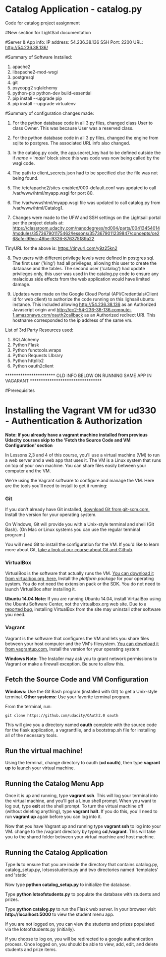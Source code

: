 # Catalog Application - catalog.py
Code for catalog project assignment

#New section for LightSail documentation

#Server & App info:
IP address: 54.236.38.136
SSH Port: 2200
URL: http://54.236.38.136/

#Summary of Software Installed:

1. apache2
2. libapache2-mod-wsgi
3. postgresql
4. git
5. psycopg2 sqlalchemy
6. python-pip python-dev build-essential
7. pip install --upgrade pip
8. pip install --upgrade virtualenv

#Summary of configuration changes made:

1. For the python database code in all 3 py files, changed class User to class Owner.  This was because User was a reserved class.
2. For the python database code in all 3 py files, changed the engine from sqlite to postgres.  The associated URL info also changed.

3. In the catalog.py code, the app.secret_key had to be defined outside the if _name_ = '_main_' block since this was code was now being called by the wsgi code.

4. The path to client_secrets.json had to be specified else the file was not being found.
5.  The /etc/apache2/sites-enabled/000-default.conf was updated to call /var/www/html/myapp.wsgi for port 80.
6. The /var/www/html/myapp.wsgi file was updated to call catalog.py from /var/www/html/Catalog1.
7. Changes were made to the UFW and SSH settings on the Lightsail portal per the project details at:
https://classroom.udacity.com/nanodegrees/nd004/parts/00413454014/modules/357367901175462/lessons/3573679011239847/concepts/ce268cfe-99ec-49be-9326-876375f89a22

TinyURL for the above is:  https://tinyurl.com/y9z25kn2

8. Two users with different privilege levels were defined in postgres sql.  The first user ('king') had all privileges, allowing this user to create the database and the tables.  The second user ('catalog') had update privileges only, this user was used in the catalog.py code to ensure any malacious side effects from the web application would have limited damage.

9. Updates were made on the Google Cloud Portal (API/Credentials/Client id for web client) to authorize the code running on this lighsail ubuntu instance.  This included allowing http://54.236.38.136 as an Authorized Javascript origin and http://ec2-54-236-38-136.compute-1.amazonaws.com/oauth2callback as an Authorized redirect URI.  This hostname corresponded to the ip address of the same vm.

List of 3rd Party Resources used:

1) SQLAlchemy
2) Python Flask 
3) Python functools.wraps
4) Python Requests LIbrary
5) Python httplib2
6) Python oauth2client



*********************** OLD INFO BELOW ON RUNNING SAME APP IN VAGARANT *********************************




#Prerequisites
# Installing the Vagrant VM for ud330 - Authentication & Authorization

**Note: If you already have a vagrant machine installed from previous Udacity courses skip to the 'Fetch the Source Code and VM Configuration' section**

In Lessons 2,3 and 4 of this course, you'll use a virtual machine (VM) to run a web server and a web app that uses it. The VM is a Linux system that runs on top of your own machine.  You can share files easily between your computer and the VM.

We're using the Vagrant software to configure and manage the VM. Here are the tools you'll need to install to get it running:

### Git

If you don't already have Git installed, [download Git from git-scm.com.](http://git-scm.com/downloads) Install the version for your operating system.

On Windows, Git will provide you with a Unix-style terminal and shell (Git Bash).
(On Mac or Linux systems you can use the regular terminal program.)

You will need Git to install the configuration for the VM. If you'd like to learn more about Git, [take a look at our course about Git and Github](http://www.udacity.com/course/ud775).

### VirtualBox

VirtualBox is the software that actually runs the VM. [You can download it from virtualbox.org, here.](https://www.virtualbox.org/wiki/Downloads)  Install the *platform package* for your operating system.  You do not need the extension pack or the SDK. You do not need to launch VirtualBox after installing it.

**Ubuntu 14.04 Note:** If you are running Ubuntu 14.04, install VirtualBox using the Ubuntu Software Center, not the virtualbox.org web site. Due to a [reported bug](http://ubuntuforums.org/showthread.php?t=2227131), installing VirtualBox from the site may uninstall other software you need.

### Vagrant

Vagrant is the software that configures the VM and lets you share files between your host computer and the VM's filesystem.  [You can download it from vagrantup.com.](https://www.vagrantup.com/downloads) Install the version for your operating system.

**Windows Note:** The Installer may ask you to grant network permissions to Vagrant or make a firewall exception. Be sure to allow this.

## Fetch the Source Code and VM Configuration

**Windows:** Use the Git Bash program (installed with Git) to get a Unix-style terminal.
**Other systems:** Use your favorite terminal program.

From the terminal, run:

    git clone https://github.com/udacity/OAuth2.0 oauth

This will give you a directory named **oauth** complete with the source code for the flask application, a vagrantfile, and a bootstrap.sh file for installing all of the necessary tools.

## Run the virtual machine!

Using the terminal, change directory to oauth (**cd oauth**), then type **vagrant up** to launch your virtual machine.


## Running the Catalog Menu App
Once it is up and running, type **vagrant ssh**. This will log your terminal into the virtual machine, and you'll get a Linux shell prompt. When you want to log out, type **exit** at the shell prompt.  To turn the virtual machine off (without deleting anything), type **vagrant halt**. If you do this, you'll need to run **vagrant up** again before you can log into it.


Now that you have Vagrant up and running type **vagrant ssh** to log into your VM.  change to the /vagrant directory by typing **cd /vagrant**. This will take you to the shared folder between your virtual machine and host machine.

## Running the Catalog Application

Type **ls** to ensure that you are inside the directory that contains catalog.py, catalog_setup.py, lotsosstudents.py and two directories named 'templates' and 'static'

Now type **python catalog_setup.py** to initialize the database.

Type **python lotsofstudents.py** to populate the database with students and prizes.

Type **python catalog.py** to run the Flask web server. In your browser visit **http://localhost:5000** to view the student menu app.

If you are not logged on, you can view the students and prizes populated via the lotsofstudents.py (initially).

If you choose to log on, you will be redirected to a google authentication process.  Once logged on, you should be able to view, add, edit, and delete students and prize items.
